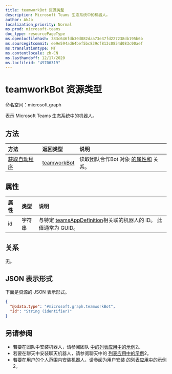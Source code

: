 ```yaml
---
title: teamworkBot 资源类型
description: Microsoft Teams 生态系统中的机器人。
author: AkJo
localization_priority: Normal
ms.prod: microsoft-teams
doc_type: resourcePageType
ms.openlocfilehash: 383c646fdb30d082daa73e37fd227238db195b6b
ms.sourcegitcommit: ee9e594ad64bef5bc839cf813c0854d083c00aef
ms.translationtype: MT
ms.contentlocale: zh-CN
ms.lasthandoff: 12/17/2020
ms.locfileid: "49706319"
---
```

# <a name="teamworkbot-resource-type"></a>teamworkBot 资源类型

命名空间：microsoft.graph

表示 Microsoft Teams 生态系统中的机器人。

## <a name="methods"></a>方法
|方法|返回类型|说明|
|:---|:---|:---|
|[获取自动程序](../api/teamworkbot-get.md)|[teamworkBot](../resources/teamworkbot.md)|读取团队合作Bot 对象 [的属性和](../resources/teamworkbot.md) 关系。|

## <a name="properties"></a>属性
|属性|类型|说明|
|:---|:---|:---|
|id|字符串|与特定 [teamsAppDefinition](../resources/teamsappdefinition.md)相关联的机器人的 ID。 此值通常为 GUID。|

## <a name="relationships"></a>关系
无。

## <a name="json-representation"></a>JSON 表示形式
下面是资源的 JSON 表示形式。
<!-- {
  "blockType": "resource",
  "keyProperty": "id",
  "@odata.type": "microsoft.graph.teamworkBot",
  "baseType": "",
  "openType": false
}
-->
``` json
{
  "@odata.type": "#microsoft.graph.teamworkBot",
  "id": "String (identifier)"
}
```

## <a name="see-also"></a>另请参阅

- 若要在团队中安装机器人，请参阅团队 [中的列表应用中的示例](../api/team-list-installedapps.md)2。
- 若要在聊天中安装聊天机器人，请参阅聊天中的 [列表应用中的示例](../api/chat-list-installedapps.md)2。
- 若要在用户的个人范围内安装机器人，请参阅为用户安装 [的列表应用中的示例](../api/userteamwork-list-installedapps.md)2。



